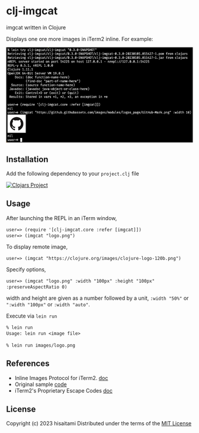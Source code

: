 # clj-imgcat

imgcat written in Clojure

Displays one ore more images in iTerm2 inline. For example:

 ![](https://github.com/hisaitami/clj-imgcat/blob/master/screen.png)

## Installation

Add the following dependency to your `project.clj` file

[![Clojars Project](https://clojars.org/clj-imgcat/latest-version.svg)](https://clojars.org/clj-imgcat)

## Usage

After launching the REPL in an iTerm window,

```
user=> (require '[clj-imgcat.core :refer [imgcat]])
user=> (imgcat "logo.png")
```
To display remote image,

```
user=> (imgcat "https://clojure.org/images/clojure-logo-120b.png")
```
Specify options,


```
user=> (imgcat "logo.png" :width "100px" :height "100px" :preserveAspectRatio 0)
```
width and height are given as a number followed by a unit, `:width "50%"` or `":width "100px"`
or `:width "auto"`.


Execute via `lein run`

```
% lein run
Usage: lein run <image file>

% lein run images/logo.png
```

## References

* Inline Images Protocol for iTerm2. [doc](https://www.iterm2.com/documentation-images.html)
* Original sample [code](https://iterm2.com/utilities/imgcat)
* iTerm2's Proprietary Escape Codes [doc](https://iterm2.com/documentation-escape-codes.html)

## License

Copyright (c) 2023 hisaitami
Distributed under the terms of the [MIT License](LICENSE)

